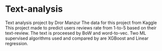 # Text-analysis
Text analysis project by Dror Manzur
The data for this project from Kaggle
This project made to predict users reviews rate from 1-to-5 based on their text-review.
The text is proceesed by BoW and word-to-vec.
Two ML supervised algorithms used and compared by are XGBoost and Linear regression.


